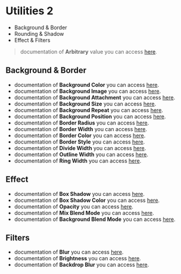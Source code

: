 # Utilities 2
- Background & Border
- Rounding & Shadow
- Effect & Filters
> documentation of **Arbitrary** value you can access [here](https://tailwindcss.com/docs/adding-custom-styles#using-arbitrary-values).  

## Background & Border
- documentation of **Background Color** you can access [here](https://tailwindcss.com/docs/background-color#header).  
- documentation of **Background Image** you can access [here](https://tailwindcss.com/docs/background-image#header).
- documentation of **Background Attachment** you can access [here](https://tailwindcss.com/docs/background-attachment#header).
- documentation of **Background Size** you can access [here](https://tailwindcss.com/docs/background-size#header).
- documentation of **Background Repeat** you can access [here](https://tailwindcss.com/docs/background-repeat#header).
- documentation of **Background Position** you can access [here](https://tailwindcss.com/docs/background-position#header).
- documentation of **Border Radius** you can access [here](https://tailwindcss.com/docs/border-radius#header).
- documentation of **Border Width** you can access [here](https://tailwindcss.com/docs/border-width#header).
- documentation of **Border Color** you can access [here](https://tailwindcss.com/docs/border-color#header).
- documentation of **Border Style** you can access [here](https://tailwindcss.com/docs/border-style#header).
- documentation of **Divide Width** you can access [here](https://tailwindcss.com/docs/divide-width#header).
- documentation of **Outline Width** you can access [here](https://tailwindcss.com/docs/outline-width#header).
- documentation of **Ring Width** you can access [here](https://tailwindcss.com/docs/ring-width#header).

## Effect
- documentation of **Box Shadow** you can access [here](https://tailwindcss.com/docs/box-shadow#header).
- documentation of **Box Shadow Color** you can access [here](https://tailwindcss.com/docs/box-shadow-color).
- documentation of **Opacity** you can access [here](https://tailwindcss.com/docs/opacity).
- documentation of **Mix Blend Mode** you can access [here](https://tailwindcss.com/docs/mix-blend-mode).
- documentation of **Background Blend Mode** you can access [here](https://tailwindcss.com/docs/background-blend-mode).

## Filters
- documentation of **Blur** you can access [here](https://tailwindcss.com/docs/blur).
- documentation of **Brightness** you can access [here](https://tailwindcss.com/docs/brightness).
- documentation of **Backdrop Blur** you can access [here](https://tailwindcss.com/docs/backdrop-blur).
